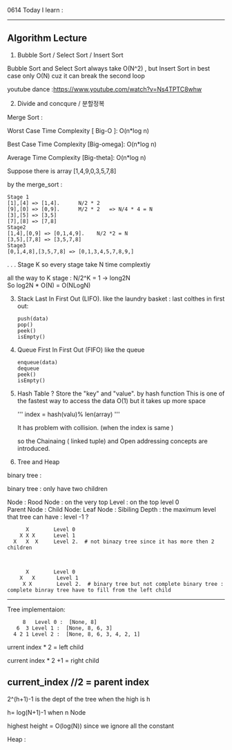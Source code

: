 0614 Today I learn :
<hr>

## Algorithm Lecture

1.  Bubble Sort / Select Sort / Insert Sort


Bubble Sort and Select Sort always take O(N^2) , but Insert Sort in best case only O(N) cuz it can break the second loop 

youtube dance :https://www.youtube.com/watch?v=Ns4TPTC8whw 



2. Divide and concqure / 분할정복


Merge Sort : 

Worst Case Time Complexity [ Big-O ]: O(n*log n)

Best Case Time Complexity [Big-omega]: O(n*log n)

Average Time Complexity [Big-theta]: O(n*log n)

Suppose there is array [1,4,9,0,3,5,7,8]

by  the merge_sort : 
    

    Stage 1 
    [1],[4] => [1,4].      N/2 * 2
    [9],[0] => [0,9].      M/2 * 2   => N/4 * 4 = N
    [3],[5] => [3,5]
    [7],[8] => [7,8]
    Stage2
    [1,4],[0,9] => [0,1,4,9].    N/2 *2 = N 
    [3,5],[7,8] => [3,5,7,8]
    Stage3
    [0,1,4,8],[3,5,7,8] => [0,1,3,4,5,7,8,9,]

    
   .
   .
   .
   Stage K
    so every stage take N time complextiy 
    
   all the way to K stage :  N/2^K = 1   ->  long2N  
    So log2N * O(N) = O(NLogN) 
    
  3. Stack 
     Last In First Out (LIFO).     like the laundry basket : last colthes in first out:
     
     ```
     push(data)
     pop()
     peek()
     isEmpty()
     ```

  3. Queue 
     First In First Out (FIFO)  like the queue 
     
     ```
     enqueue(data)
     dequeue
     peek()
     isEmpty()
     ```
     
  4. Hash Table  ?   Store the "key" and "value". by hash function This is one of the fastest way to access the data  O(1) but it takes up more space
     
     
      '''
        index = hash(valu)% len(array)
      '''
     
     It has problem with collision.  (when the index is same )
     
     so the  Chainaing ( linked tuple) and Open addressing concepts are introduced. 
     
     
  5.    Tree and Heap


   binary tree : 
   
   
   binary tree : only have two children
   
   Node :
   Rood Node : on the very top
   Level : on the top level 0  
   Parent Node :
   Child Node:
   Leaf Node :
   Sibiling
   Depth : the maximum level that tree can have  :  level -1 ?
   
   
   
          X        Level 0
        X X X      Level 1
      X   X  X     Level 2.  # not binazy tree since it has more then 2 children
      
      
      
          X        Level 0
        X   X       Level 1
         X X        Level 2.  # binary tree but not complete binary tree : complete binray tree have to fill from the left child 
   
   ---------------
   Tree implementaion:
   
   
         8   Level 0 :  [None, 8]
       6  3 Level 1 :  [None, 8, 6, 3]
      4 2 1 Level 2 :  [None, 8, 6, 3, 4, 2, 1]
   
   

   
   urrent index * 2 = left child
   
   current index * 2 +1 = right child
   
   current_index //2 = parent index 
   ----------------
   2^(h+1)-1  is the dept of the tree  when the high is h
   
   h= log(N+1)-1  when n Node
   
   highest height =  O(log(N)) since we ignore all the constant 
   
   
   Heap : 
   
   

